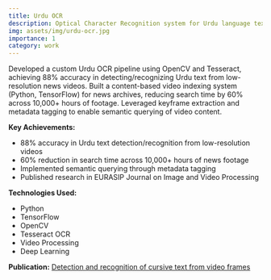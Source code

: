 ```yaml
---
title: Urdu OCR
description: Optical Character Recognition system for Urdu language text with video indexing capabilities.
img: assets/img/urdu-ocr.jpg
importance: 1
category: work
---
```


Developed a custom Urdu OCR pipeline using OpenCV and Tesseract, achieving 88% accuracy in detecting/recognizing Urdu text from low-resolution news videos. Built a content-based video indexing system (Python, TensorFlow) for news archives, reducing search time by 60% across 10,000+ hours of footage. Leveraged keyframe extraction and metadata tagging to enable semantic querying of video content.

**Key Achievements:**
- 88% accuracy in Urdu text detection/recognition from low-resolution videos
- 60% reduction in search time across 10,000+ hours of news footage
- Implemented semantic querying through metadata tagging
- Published research in EURASIP Journal on Image and Video Processing

**Technologies Used:**
- Python
- TensorFlow
- OpenCV
- Tesseract OCR
- Video Processing
- Deep Learning

**Publication:**
[Detection and recognition of cursive text from video frames](https://link.springer.com/article/10.1186/s13640-020-00523-5) 